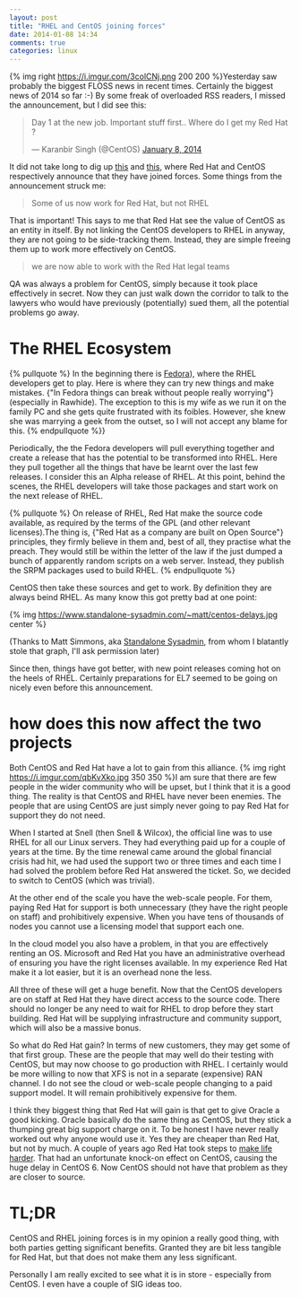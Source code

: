 ```yaml
---
layout: post
title: "RHEL and CentOS joining forces"
date: 2014-01-08 14:34
comments: true
categories: linux
---
```

{% img right https://i.imgur.com/3colCNj.png 200 200 %}Yesterday saw probably the biggest FLOSS news in recent times. Certainly the biggest news of 2014 so far :-) By some freak of overloaded RSS readers, I missed the announcement, but I did see this:

<blockquote class="twitter-tweet" lang="en"><p>Day 1 at the new job. Important stuff first.. Where do I get my Red Hat ?</p>&mdash; Karanbir Singh (@CentOS) <a href="https://twitter.com/CentOS/statuses/420876286785892353">January 8, 2014</a></blockquote>
<script async src="//platform.twitter.com/widgets.js" charset="utf-8"></script>
<!-- more -->

It did not take long to dig up [this](https://community.redhat.com/centos-faq/?utm_content=buffer6403d&utm_source=buffer&utm_medium=twitter&utm_campaign=Buffer) and [this](https://lists.centos.org/pipermail/centos-announce/2014-January/020100.html), where Red Hat and CentOS respectively announce that they have joined forces. Some things from the announcement struck me:

>  Some of us now work for Red Hat, but not RHEL

That is important! This says to me that Red Hat see the value of CentOS as an entity in itself. By not linking the CentOS developers to RHEL in anyway, they are not going to be side-tracking them. Instead, they are simple freeing them up to work more effectively on CentOS.

> we are now able to work with the Red Hat legal teams

QA was always a problem for CentOS, simply because it took place effectively in secret. Now they can just walk down the corridor to talk to the lawyers who would have previously (potentially) sued them, all the potential problems go away.

# The RHEL Ecosystem

{% pullquote %}
In the beginning there is [Fedora](https://fedoraproject.org)), where the RHEL developers get to play. Here is where they can try new things and make mistakes. {"In Fedora things can break without people really worrying"} (especially in Rawhide). The exception to this is my wife as we run it on the family PC and she gets quite frustrated with its foibles. However, she knew she was marrying a geek from the outset, so I will not accept any blame for this.
{% endpullquote %}}

Periodically, the the Fedora developers will pull everything together and create a release that has the potential to be transformed into RHEL. Here they pull together all the things that have be learnt over the last few releases. I consider this an Alpha release of RHEL. At this point, behind the scenes, the RHEL developers will take those packages and start work on the next release of RHEL.

{% pullquote %}
On release of RHEL, Red Hat make the source code available, as required by the terms of the GPL (and other relevant licenses).The thing is, {"Red Hat as a company are built on Open Source"} principles, they firmly believe in them and, best of all, they practise what the preach. They would still be within the letter of the law if the just dumped a bunch of apparently random scripts on a web server. Instead, they publish the SRPM packages used to build RHEL.
{% endpullquote %}

CentOS then take these sources and get to work. By definition they are always beind RHEL. As many know this got pretty bad at one point:

{% img https://www.standalone-sysadmin.com/~matt/centos-delays.jpg center %}

(Thanks to Matt Simmons, aka [Standalone Sysadmin](https://www.standalone-sysadmin.com), from whom I blatantly stole that graph, I'll ask permission later)

Since then, things have got better, with new point releases coming hot on the heels of RHEL. Certainly preparations for EL7 seemed to be going on nicely even before this announcement.

# how does this now affect the two projects
Both CentOS and Red Hat have a lot to gain from this alliance. {% img right https://i.imgur.com/qbKvXko.jpg 350 350 %}I am sure that there are few people in the wider community who will be upset, but I think that it is a good thing. The reality is that CentOS and RHEL have never been enemies. The people that are using CentOS are just simply never going to pay Red Hat for support they do not need.

When I started at Snell (then Snell & Wilcox), the official line was to use RHEL for all our Linux servers. They had everything paid up for a couple of years at the time. By the time renewal came around the global financial crisis had hit, we had used the support two or three times and each time I had solved the problem before Red Hat answered the ticket. So, we decided to switch to CentOS (which was trivial).

At the other end of the scale you have the web-scale people. For them, paying Red Hat for support is both unnecessary (they have the right people on staff) and prohibitively expensive. When you have tens of thousands of nodes you cannot use a licensing model that support each one.

In the cloud model you also have a problem, in that you are effectively renting an OS. Microsoft and Red Hat you have an administrative overhead of ensuring you have the right licenses available. In my experience Red Hat make it a lot easier, but it is an overhead none the less.

All three of these will get a huge benefit. Now that the CentOS developers are on staff at Red Hat they have direct access to the source code. There should no longer be any need to wait for RHEL to drop before they start building. Red Hat will be supplying infrastructure and community support, which will also be a massive bonus.

So what do Red Hat gain? In terms of new customers, they may get some of that first group. These are the people that may well do their testing with CentOS, but may now choose to go production with RHEL. I certainly would be more willing to now that XFS is not in a separate (expensive) RAN channel. I do not see the cloud or web-scale people changing to a paid support model. It will remain prohibitively expensive for them.

I think they biggest thing that Red Hat will gain is that get to give Oracle a good kicking. Oracle basically do the same thing as CentOS, but they stick a thumping great big support charge on it. To be honest I have never really worked out why anyone would use it. Yes they are cheaper than Red Hat, but not by much. A couple of years ago Red Hat took steps to [make life harder](https://www.theregister.co.uk/2011/03/04/red_hat_twarts_oracle_and_novell_with_change_to_source_code_packaging/). That had an unfortunate knock-on effect on CentOS, causing the huge delay in CentOS 6. Now CentOS should not have that problem as they are closer to source.

# TL;DR
CentOS and RHEL joining forces is in my opinion a really good thing, with both parties getting significant benefits. Granted they are bit less tangible for Red Hat, but that does not make them any less significant.

Personally I am really excited to see what it is in store - especially from CentOS. I even have a couple of SIG ideas too.
